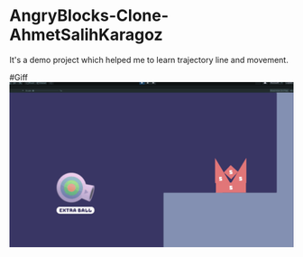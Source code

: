 # AngryBlocks-Clone-AhmetSalihKaragoz
 It's a demo project which helped me to learn trajectory line and movement.

#Giff
![](https://github.com/AhmetSalihKaragoz/AngryBlocks-Clone-AhmetSalihKaragoz/blob/main/Assets/AngryBlocksGiff.gif)
